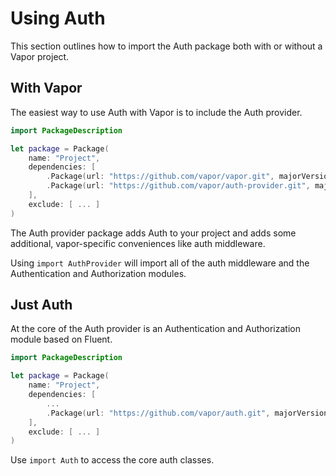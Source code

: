 # Using Auth

This section outlines how to import the Auth package both with or without a Vapor project.

## With Vapor

The easiest way to use Auth with Vapor is to include the Auth provider. 

```swift
import PackageDescription

let package = Package(
    name: "Project",
    dependencies: [
        .Package(url: "https://github.com/vapor/vapor.git", majorVersion: 2),
        .Package(url: "https://github.com/vapor/auth-provider.git", majorVersion: 1)
    ],
    exclude: [ ... ]
)
```

The Auth provider package adds Auth to your project and adds some additional, vapor-specific conveniences like auth middleware. 

Using `import AuthProvider` will import all of the auth middleware and the Authentication and Authorization modules. 

## Just Auth

At the core of the Auth provider is an Authentication and Authorization module based on Fluent.

```swift
import PackageDescription

let package = Package(
    name: "Project",
    dependencies: [
        ...
        .Package(url: "https://github.com/vapor/auth.git", majorVersion: 1)
    ],
    exclude: [ ... ]
)
```

Use `import Auth` to access the core auth classes.
